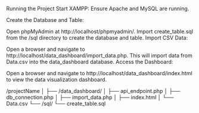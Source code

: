Running the Project
Start XAMPP: Ensure Apache and MySQL are running.

Create the Database and Table:

Open phpMyAdmin at http://localhost/phpmyadmin/.
Import create_table.sql from the /sql directory to create the database and table.
Import CSV Data:

Open a browser and navigate to http://localhost/data_dashboard/import_data.php. This will import data from Data.csv into the data_dashboard database.
Access the Dashboard:

Open a browser and navigate to http://localhost/data_dashboard/index.html to view the data visualization dashboard.


/projectName
│
├── /data_dashboard/
│   ├── api_endpoint.php
│   ├── db_connection.php
│   ├── import_data.php
│   ├── index.html
│   └── Data.csv
└── /sql/
    └── create_table.sql
